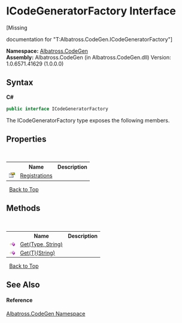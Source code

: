 # ICodeGeneratorFactory Interface
 

\[Missing <summary> documentation for "T:Albatross.CodeGen.ICodeGeneratorFactory"\]

**Namespace:**&nbsp;<a href="N_Albatross_CodeGen.md">Albatross.CodeGen</a><br />**Assembly:**&nbsp;Albatross.CodeGen (in Albatross.CodeGen.dll) Version: 1.0.6571.41629 (1.0.0.0)

## Syntax

**C#**<br />
``` C#
public interface ICodeGeneratorFactory
```

The ICodeGeneratorFactory type exposes the following members.


## Properties
&nbsp;<table><tr><th></th><th>Name</th><th>Description</th></tr><tr><td>![Public property](media/pubproperty.gif "Public property")</td><td><a href="P_Albatross_CodeGen_ICodeGeneratorFactory_Registrations.md">Registrations</a></td><td /></tr></table>&nbsp;
<a href="#icodegeneratorfactory-interface">Back to Top</a>

## Methods
&nbsp;<table><tr><th></th><th>Name</th><th>Description</th></tr><tr><td>![Public method](media/pubmethod.gif "Public method")</td><td><a href="M_Albatross_CodeGen_ICodeGeneratorFactory_Get.md">Get(Type, String)</a></td><td /></tr><tr><td>![Public method](media/pubmethod.gif "Public method")</td><td><a href="M_Albatross_CodeGen_ICodeGeneratorFactory_Get__1.md">Get(T)(String)</a></td><td /></tr></table>&nbsp;
<a href="#icodegeneratorfactory-interface">Back to Top</a>

## See Also


#### Reference
<a href="N_Albatross_CodeGen.md">Albatross.CodeGen Namespace</a><br />